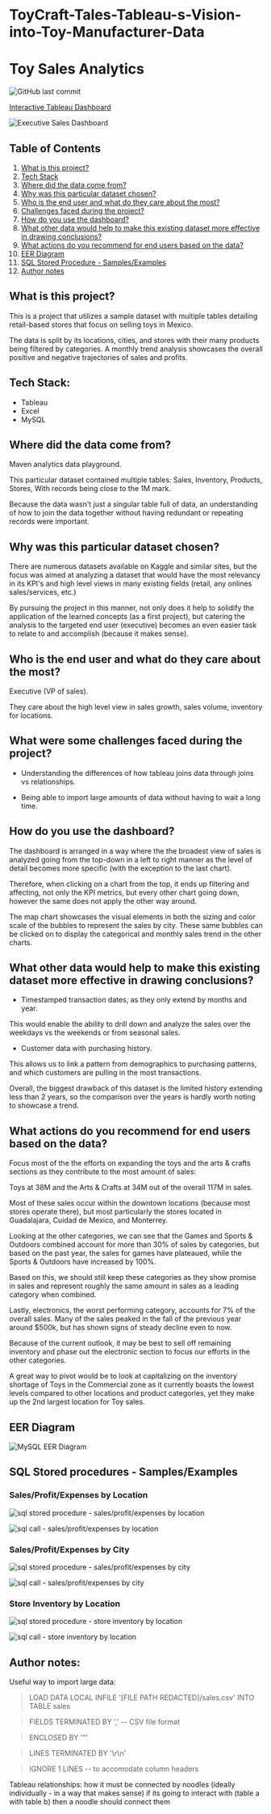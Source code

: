 # ToyCraft-Tales-Tableau-s-Vision-into-Toy-Manufacturer-Data
# Toy Sales Analytics
![GitHub last commit](https://img.shields.io/github/last-commit/thecaptainfalcon/toy-sales-analytics)

[Interactive Tableau Dashboard](https://public.tableau.com/app/profile/joseph708/viz/Draftp1/ExecutiveToys) 

![Executive Sales Dashboard](https://raw.githubusercontent.com/SaiDivakar-Navara/ToyCraft-Tales-Tableau-s-Vision-into-Toy-Manufacturer-Data/refs/heads/main/Project%20Files/images/md_images/Executive_Toys.png)

## Table of Contents
1. [What is this project?](#project-id)
2. [Tech Stack](#tech-id)
3. [Where did the data come from?](#data-id)
4. [Why was this particular dataset chosen?](#purpose-id)
5. [Who is the end user and what do they care about the most?](#enduser-id)
7. [Challenges faced during the project?](#challenge-id)
8. [How do you use the dashboard?](#instruction-id)
9. [What other data would help to make this existing dataset more effective in drawing conclusions?](#moredata-id)
10. [What actions do you recommend for end users based on the data?](#recommend-id)
11. [EER Diagram](#eer-id)
12. [SQL Stored Procedure - Samples/Examples](#sql-id)
13. [Author notes](#author-id)

<div id='project-id'>

## What is this project?

This is a project that utilizes a sample dataset with multiple tables detailing retail-based stores that focus on selling toys in Mexico. 

The data is split by its locations, cities, and stores with their many products being filtered by categories. A monthly trend analysis showcases the overall positive and negative trajectories of sales and profits.

<div id='tech-id'>

## Tech Stack:

- Tableau 
- Excel
- MySQL

<div id='data-id'>

## Where did the data come from?
Maven analytics data playground.

This particular dataset contained multiple tables: Sales, Inventory, Products, Stores, With records being close to the 1M mark.

Because the data wasn't just a singular table full of data, an understanding of how to join the data together without having redundant or repeating records were important.

<div id='purpose-id'>

## Why was this particular dataset chosen?
There are numerous datasets available on Kaggle and similar sites, but the focus was aimed at analyzing a dataset that would have the most relevancy in its KPI's and high level views in many existing fields (retail, any onlines sales/services, etc.)
        
By pursuing the project in this manner, not only does it help to solidify the application of the learned concepts (as a first project), but catering the analysis to the targeted end user (executive) becomes an even easier task to relate to and accomplish (because it makes sense).

<div id='enduser-id'>

## Who is the end user and what do they care about the most?

Executive (VP of sales).

They care about the high level view in sales growth, sales volume, inventory for locations.

<div id='challenge-id'>

## What were some challenges faced during the project?
- Understanding the differences of how tableau joins data through joins vs relationships.

- Being able to import large amounts of data without having to wait a long time.

<div id='instruction-id'>

## How do you use the dashboard?

The dashboard is arranged in a way where the the broadest view of sales is analyzed going from the top-down in a left to right manner as the level of detail becomes more specific (with the exception to the last chart).

Therefore, when clicking on a chart from the top, it ends up filtering and affecting, not only the KPI metrics, but every other chart going down, however the same does not apply the other way around.

The map chart showcases the visual elements in both the sizing and color scale of the bubbles to represent the sales by city. These same bubbles can be clicked on to display the categorical and monthly sales trend in the other charts.

<div id='moredata-id'>

## What other data would help to make this existing dataset more effective in drawing conclusions?

 - Timestamped transaction dates, as they only extend by months and year. 

This would enable the ability to drill down and analyze the sales over the weekdays vs the weekends or from seasonal sales.

- Customer data with purchasing history. 

This allows us to link a pattern from demographics to purchasing patterns, and which customers are pulling in the most transactions.

Overall, the biggest drawback of this dataset is the limited history extending less than 2 years, so the comparison over the years is hardly worth noting to showcase a trend.

<div id='recommend-id'>

## What actions do you recommend for end users based on the data?

Focus most of the the efforts on expanding the toys and the arts & crafts sections as they contribute to the most amount of sales:

Toys at 38M and the Arts & Crafts at 34M out of the overall 117M in sales.

Most of these sales occur within the downtown locations (because most stores operate there), but most particularly the stores located in Guadalajara, Cuidad de Mexico, and Monterrey.

Looking at the other categories, we can see that the Games and Sports & Outdoors combined account for more than 30% of sales by categories, but based on the past year, the sales for games have plateaued, while the Sports & Outdoors have increased by 100%. 

Based on this, we should still keep these categories as they show promise in sales and represent roughly the same amount in sales as a leading category when combined.

Lastly, electronics, the worst performing category, accounts for 7% of the overall sales. Many of the sales peaked in the fall of the previous year around $500k, but has shown signs of steady decline even to now. 

Because of the current outlook, it may be best to sell off remaining inventory and phase out the electronic section to focus our efforts in the other categories. 

A great way to pivot would be to look at capitalizing on the inventory shortage of Toys in the Commercial zone as it currently boasts the lowest levels compared to other locations and product categories, yet they make up the 2nd largest location for Toy sales.

<div id='eer-id'>

## EER Diagram 

![MySQL EER Diagram](https://raw.githubusercontent.com/SaiDivakar-Navara/ToyCraft-Tales-Tableau-s-Vision-into-Toy-Manufacturer-Data/refs/heads/main/Project%20Files/images/EER_Diagram.JPG)

<div id='sql-id'>

## SQL Stored procedures - Samples/Examples

### Sales/Profit/Expenses by Location

![sql stored procedure - sales/profit/expenses by location](https://raw.githubusercontent.com/SaiDivakar-Navara/ToyCraft-Tales-Tableau-s-Vision-into-Toy-Manufacturer-Data/refs/heads/main/Project%20Files/images/sql_stored_procedure-store_location_stats.JPG)

![sql call - sales/profit/expenses by location](https://raw.githubusercontent.com/SaiDivakar-Navara/ToyCraft-Tales-Tableau-s-Vision-into-Toy-Manufacturer-Data/refs/heads/main/Project%20Files/images/CALL_location_stats.JPG)

### Sales/Profit/Expenses by City

![sql stored procedure - sales/profit/expenses by city](https://raw.githubusercontent.com/SaiDivakar-Navara/ToyCraft-Tales-Tableau-s-Vision-into-Toy-Manufacturer-Data/refs/heads/main/Project%20Files/images/sql_stored_procedure-city_stats.JPG)

![sql call - sales/profit/expenses by city](https://raw.githubusercontent.com/SaiDivakar-Navara/ToyCraft-Tales-Tableau-s-Vision-into-Toy-Manufacturer-Data/refs/heads/main/Project%20Files/images/CALL_location_stats.JPG)

### Store Inventory by Location

![sql stored procedure - store inventory by location](https://raw.githubusercontent.com/SaiDivakar-Navara/ToyCraft-Tales-Tableau-s-Vision-into-Toy-Manufacturer-Data/refs/heads/main/Project%20Files/images/sql_stored_procedure-store_inventory_by_location.JPG)

![sql call - store inventory by location](https://raw.githubusercontent.com/SaiDivakar-Navara/ToyCraft-Tales-Tableau-s-Vision-into-Toy-Manufacturer-Data/refs/heads/main/Project%20Files/images/CALL_store_inventory_by_location.JPG)


<div id='author-id'>

## Author notes:

Useful way to import large data:
> LOAD DATA LOCAL INFILE '[FILE PATH REDACTED]/sales.csv' INTO TABLE sales

> FIELDS TERMINATED BY ',' -- CSV file format

> ENCLOSED BY '"'

> LINES TERMINATED BY '\r\n'

> IGNORE 1 LINES -- to accomodate column headers

Tableau relationships: how it must be connected by noodles (ideally individually - in a way that makes sense) if its going to interact with (table a with table b) then a noodle should connect them
